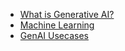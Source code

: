 - [What is Generative AI?](https://github.com/pavanuppuluri/Agentic-AI/blob/master/What%20is%20Generative%20AI%3F.md)
- [Machine Learning](https://github.com/pavanuppuluri/Agentic-AI/blob/master/Machine%20Learning%20-%20Basics.md)
- [GenAI Usecases](https://github.com/pavanuppuluri/Agentic-AI/blob/master/GenAI_Usecases.md)
